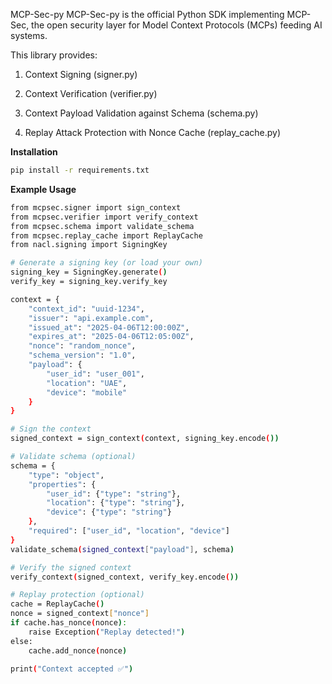MCP-Sec-py
MCP-Sec-py is the official Python SDK implementing MCP-Sec,
the open security layer for Model Context Protocols (MCPs) feeding AI systems.

This library provides:

1. Context Signing (signer.py)

2. Context Verification (verifier.py)

3. Context Payload Validation against Schema (schema.py)

4. Replay Attack Protection with Nonce Cache (replay_cache.py)

**Installation**

```bash
pip install -r requirements.txt
```

**Example Usage**

```bash
from mcpsec.signer import sign_context
from mcpsec.verifier import verify_context
from mcpsec.schema import validate_schema
from mcpsec.replay_cache import ReplayCache
from nacl.signing import SigningKey

# Generate a signing key (or load your own)
signing_key = SigningKey.generate()
verify_key = signing_key.verify_key

context = {
    "context_id": "uuid-1234",
    "issuer": "api.example.com",
    "issued_at": "2025-04-06T12:00:00Z",
    "expires_at": "2025-04-06T12:05:00Z",
    "nonce": "random_nonce",
    "schema_version": "1.0",
    "payload": {
        "user_id": "user_001",
        "location": "UAE",
        "device": "mobile"
    }
}

# Sign the context
signed_context = sign_context(context, signing_key.encode())

# Validate schema (optional)
schema = {
    "type": "object",
    "properties": {
        "user_id": {"type": "string"},
        "location": {"type": "string"},
        "device": {"type": "string"}
    },
    "required": ["user_id", "location", "device"]
}
validate_schema(signed_context["payload"], schema)

# Verify the signed context
verify_context(signed_context, verify_key.encode())

# Replay protection (optional)
cache = ReplayCache()
nonce = signed_context["nonce"]
if cache.has_nonce(nonce):
    raise Exception("Replay detected!")
else:
    cache.add_nonce(nonce)

print("Context accepted ✅")
```






